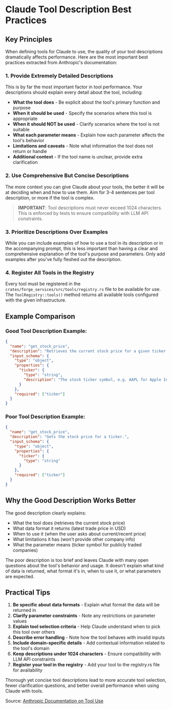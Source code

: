 # Claude Tool Description Best Practices

## Key Principles

When defining tools for Claude to use, the quality of your tool descriptions dramatically affects performance. Here are the most important best practices extracted from Anthropic's documentation:

### 1. Provide Extremely Detailed Descriptions

This is by far the most important factor in tool performance. Your descriptions should explain every detail about the tool, including:

- **What the tool does** - Be explicit about the tool's primary function and purpose
- **When it should be used** - Specify the scenarios where this tool is appropriate
- **When it should NOT be used** - Clarify scenarios where the tool is not suitable
- **What each parameter means** - Explain how each parameter affects the tool's behavior
- **Limitations and caveats** - Note what information the tool does not return or handle
- **Additional context** - If the tool name is unclear, provide extra clarification

### 2. Use Comprehensive But Concise Descriptions

The more context you can give Claude about your tools, the better it will be at deciding when and how to use them. Aim for 3-4 sentences per tool description, or more if the tool is complex.

> **IMPORTANT**: Tool descriptions must never exceed 1024 characters. This is enforced by tests to ensure compatibility with LLM API constraints.

### 3. Prioritize Descriptions Over Examples

While you can include examples of how to use a tool in its description or in the accompanying prompt, this is less important than having a clear and comprehensive explanation of the tool's purpose and parameters. Only add examples after you've fully fleshed out the description.

### 4. Register All Tools in the Registry

Every tool must be registered in the `crates/forge_services/src/tools/registry.rs` file to be available for use. The `ToolRegistry::tools()` method returns all available tools configured with the given infrastructure.

## Example Comparison

### Good Tool Description Example:

```json
{
  "name": "get_stock_price",
  "description": "Retrieves the current stock price for a given ticker symbol. The ticker symbol must be a valid symbol for a publicly traded company on a major US stock exchange like NYSE or NASDAQ. The tool will return the latest trade price in USD. It should be used when the user asks about the current or most recent price of a specific stock. It will not provide any other information about the stock or company.",
  "input_schema": {
    "type": "object",
    "properties": {
      "ticker": {
        "type": "string",
        "description": "The stock ticker symbol, e.g. AAPL for Apple Inc."
      }
    },
    "required": ["ticker"]
  }
}
```

### Poor Tool Description Example:

```json
{
  "name": "get_stock_price",
  "description": "Gets the stock price for a ticker.",
  "input_schema": {
    "type": "object",
    "properties": {
      "ticker": {
        "type": "string"
      }
    },
    "required": ["ticker"]
  }
}
```

## Why the Good Description Works Better

The good description clearly explains:
- What the tool does (retrieves the current stock price)
- What data format it returns (latest trade price in USD)
- When to use it (when the user asks about current/recent price)
- What limitations it has (won't provide other company info)
- What the parameter means (ticker symbol for publicly traded companies)

The poor description is too brief and leaves Claude with many open questions about the tool's behavior and usage. It doesn't explain what kind of data is returned, what format it's in, when to use it, or what parameters are expected.

## Practical Tips

1. **Be specific about data formats** - Explain what format the data will be returned in
2. **Clarify parameter constraints** - Note any restrictions on parameter values
3. **Explain tool selection criteria** - Help Claude understand when to pick this tool over others
4. **Describe error handling** - Note how the tool behaves with invalid inputs
5. **Include domain-specific details** - Add contextual information related to the tool's domain
6. **Keep descriptions under 1024 characters** - Ensure compatibility with LLM API constraints
7. **Register your tool in the registry** - Add your tool to the registry.rs file for availability

Thorough yet concise tool descriptions lead to more accurate tool selection, fewer clarification questions, and better overall performance when using Claude with tools.

Source: [Anthropic Documentation on Tool Use](https://docs.anthropic.com/en/docs/build-with-claude/tool-use/overview#example-poor-tool-description)